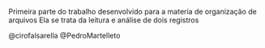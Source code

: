 Primeira parte do trabalho desenvolvido para a materia de organização de arquivos
Ela se trata da leitura e análise de dois registros

@cirofalsarella
@PedroMartelleto

